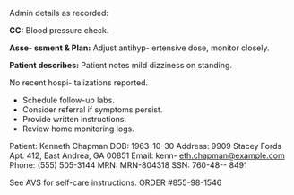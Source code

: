 Admin details as recorded: 

**CC:** Blood pressure check.
 
**Asse-
ssment & Plan:** Adjust antihyp-
ertensive dose, monitor closely. 


**Patient describes:** Patient notes mild dizziness on standing. 


No recent hospi-
talizations reported.

- Schedule follow-up labs.
- Consider referral if symptoms persist.
- Provide written instructions. 
- Review home monitoring logs. 
 
Patient: Kenneth Chapman
DOB: 1963-10-30 
Address: 9909 Stacey Fords Apt. 412, East Andrea, GA 00851
Email: kenn-
eth.chapman@example.com 
Phone: (555) 505-3144 
MRN: MRN-804318 
SSN: 760-48--
8491
 
See AVS for self-care instructions. 
ORDER #855-98-1546
